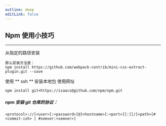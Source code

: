 ```yaml
---
outline: deep
editLink: false
---
```


## Npm 使用小技巧

---

从指定的路径安装
```
那么安装方法是：
npm install https://github.com/webpack-contrib/mini-css-extract-plugin.git --save
```

使用 ** ssh ** 安装本地包
使用网址

```
npm install git+https://isaacs@github.com/npm/npm.git
```


##### npm 安装 git 仓库的协议：

```
<protocol>://[<user>[:<password>]@]<hostname>[:<port>][:][/]<path>[#<commit-ish> | #semver:<semver>]
```



